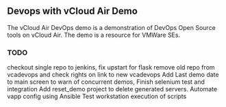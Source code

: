 
## Devops with vCloud Air Demo

The vCloud Air DevOps demo is a demonstration of DevOps Open Source tools on vCloud Air.  The demo is a resource for VMWare SEs.



### TODO

checkout single repo to jenkins, fix upstart for flask
remove old repo from vcadevops and check rights on link to new vcadevops
Add Last demo date to main screen to warn of concurrent demos,
Finish selenium test and integration
Add reset_demo project to delete generated servers.
Automate vapp config using Ansible
Test workstation execution of scripts







